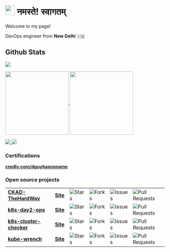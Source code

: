 
<h1> <img src="https://media.giphy.com/media/hWAM7UWsrfFzQFqVvD/giphy.gif" width="30"/> नमस्ते! स्वागतम् </h1> 

<p>Welcome to my page! </br> 

DevOps engineer from <b>New Delhi</b> 🇮🇳
</p>

## Github Stats

<img src="http://github-profile-summary-cards.vercel.app/api/cards/profile-details?username=dguyhasnoname&theme=darcula">
<p />

<a href="https://github.com/leoluz">
<img height=200 align="center" src="http://github-profile-summary-cards.vercel.app/api/cards/stats?username=dguyhasnoname&theme=darcula">
</a>
<a href="https://github.com/leoluz">
<img height=200 align="center" src="http://github-profile-summary-cards.vercel.app/api/cards/productive-time?username=dguyhasnoname&theme=darcula&utcOffset=8">
</a>

<p />

<a href="https://github.com/leoluz">
    <img src="http://github-profile-summary-cards.vercel.app/api/cards/repos-per-language?username=dguyhasnoname&theme=darcula">
</a>
<a href="https://github.com/leoluz">
    <img src="http://github-profile-summary-cards.vercel.app/api/cards/most-commit-language?username=dguyhasnoname&theme=darcula">
</a>

<!--
Themes demo at https://github-profile-summary-cards.vercel.app/demo.html
-->

<p></p>
<h3>Certifications</h3>
<a href="https://www.credly.com/users/mukund-bihari"><b>credly.com/dguyhasnoname</b></a>
</p>
<p>
  
<p></p>
<h3>Open source projects</h3>
<table>
  <tbody>
</td>
    <tr>
      <td><a href="https://github.com/dguyhasnoname/CKAD-TheHardWay"><b>CKAD-TheHardWay</b></a></td>
      <td><a href="https://github.com/dguyhasnoname/CKAD-TheHardWay/"> <b> Site</b></a></td>
      <td><img alt="Stars" src="https://img.shields.io/github/stars/dguyhasnoname/CKAD-TheHardWay?style=flat-square&labelColor=343b41"/></td>
      <td><img alt="Forks" src="https://img.shields.io/github/forks/dguyhasnoname/CKAD-TheHardWay?style=flat-square&labelColor=343b41"/></td>
      <td><img alt="Issues" src="https://img.shields.io/github/issues/dguyhasnoname/CKAD-TheHardWay?style=flat-square&labelColor=343b41"/></td>
      <td><img alt="Pull Requests" src="https://img.shields.io/github/issues-pr/dguyhasnoname/CKAD-TheHardWay?style=flat-square&labelColor=343b41"/></td>   
    </tr>  
    <tr>
      <td><a href="https://github.com/dguyhasnoname/k8s-day2-ops"><b>k8s-day2-ops</b></a></td>
      <td><a href="https://github.com/dguyhasnoname/k8s-day2-ops/blob/master/README.md"> <b> Site</b></a></td>
      <td><img alt="Stars" src="https://img.shields.io/github/stars/dguyhasnoname/k8s-day2-ops?style=flat-square&labelColor=343b41"/></td>
      <td><img alt="Forks" src="https://img.shields.io/github/forks/dguyhasnoname/k8s-day2-ops?style=flat-square&labelColor=343b41"/></td>
      <td><img alt="Issues" src="https://img.shields.io/github/issues/dguyhasnoname/k8s-day2-ops?style=flat-square&labelColor=343b41"/></td>
      <td><img alt="Pull Requests" src="https://img.shields.io/github/issues-pr/dguyhasnoname/k8s-day2-ops?style=flat-square&labelColor=343b41"/></td>
    </tr>
    <tr>
      <td><a href="https://github.com/dguyhasnoname/k8s-cluster-checker"><b>k8s-cluster-checker</b></a></td>
      <td><a href="https://dguyhasnoname.github.io/k8s-cluster-checker/"> <b> Site</b></a></td>
      <td><img alt="Stars" src="https://img.shields.io/github/stars/dguyhasnoname/k8s-cluster-checker?style=flat-square&labelColor=343b41"/></td>
      <td><img alt="Forks" src="https://img.shields.io/github/forks/dguyhasnoname/k8s-cluster-checker?style=flat-square&labelColor=343b41"/></td>
      <td><img alt="Issues" src="https://img.shields.io/github/issues/dguyhasnoname/k8s-cluster-checker?style=flat-square&labelColor=343b41"/></td>
      <td><img alt="Pull Requests" src="https://img.shields.io/github/issues-pr/dguyhasnoname/k8s-cluster-checker?style=flat-square&labelColor=343b41"/></td>   
    </tr>   
    <tr>
      <td><a href="https://github.com/dguyhasnoname/kube-wrench"><b>kube-wrench</b></a></td>
      <td><a href="https://github.com/dguyhasnoname/kube-wrench/"> <b> Site</b></a></td>
      <td><img alt="Stars" src="https://img.shields.io/github/stars/dguyhasnoname/kube-wrench?style=flat-square&labelColor=343b41"/></td>
      <td><img alt="Forks" src="https://img.shields.io/github/forks/dguyhasnoname/kube-wrench?style=flat-square&labelColor=343b41"/></td>
      <td><img alt="Issues" src="https://img.shields.io/github/issues/dguyhasnoname/kube-wrench?style=flat-square&labelColor=343b41"/></td>
      <td><img alt="Pull Requests" src="https://img.shields.io/github/issues-pr/dguyhasnoname/kube-wrench?style=flat-square&labelColor=343b41"/></td>   
    </tr>    
  </td>
  </tbody>
</table>
